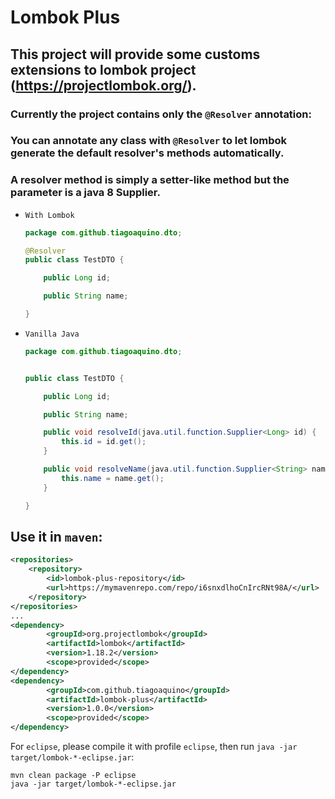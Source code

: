 # Lombok Plus
## This project will provide some customs extensions to lombok project (https://projectlombok.org/).

### Currently the project contains only the `@Resolver` annotation:
### You can annotate any class with `@Resolver` to let lombok generate the default resolver's methods automatically.
### A resolver method is simply a setter-like method but the parameter is a java 8 Supplier.


- `With Lombok`

  ```java
  package com.github.tiagoaquino.dto;

  @Resolver
  public class TestDTO {

      public Long id;

      public String name;

  }
  ```

- `Vanilla Java`


    ```java
    package com.github.tiagoaquino.dto;

    
    public class TestDTO {

        public Long id;

        public String name;

        public void resolveId(java.util.function.Supplier<Long> id) {
            this.id = id.get();
        }

        public void resolveName(java.util.function.Supplier<String> name) {
            this.name = name.get();
        }

    }
    ```

## Use it in `maven`: 

```xml
<repositories>
	<repository>
		<id>lombok-plus-repository</id>
		<url>https://mymavenrepo.com/repo/i6snxdlhoCnIrcRNt98A/</url>
	</repository>
</repositories>
...
<dependency>
        <groupId>org.projectlombok</groupId>
        <artifactId>lombok</artifactId>
        <version>1.18.2</version>
        <scope>provided</scope>
</dependency>
<dependency>
        <groupId>com.github.tiagoaquino</groupId>
        <artifactId>lombok-plus</artifactId>
        <version>1.0.0</version>
        <scope>provided</scope>
</dependency>
```

For `eclipse`, please compile it with profile `eclipse`, then run `java -jar target/lombok-*-eclipse.jar`:

```shell
mvn clean package -P eclipse
java -jar target/lombok-*-eclipse.jar
```


